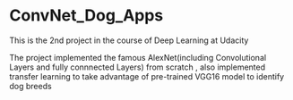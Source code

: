 # ConvNet_Dog_Apps

This is the 2nd project in the course of Deep Learning at Udacity

The project implemented the famous AlexNet(including Convolutional Layers and fully connnected Layers) from scratch , also implemented transfer learning to take advantage of pre-trained VGG16 model to identify dog breeds
